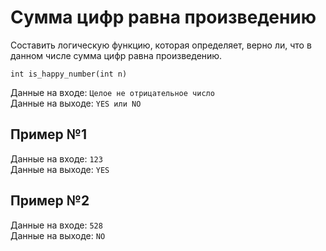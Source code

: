 # Сумма цифр равна произведению

Составить логическую функцию, которая определяет, верно ли, что в данном числе сумма цифр равна произведению.

`int is_happy_number(int n)`

Данные на входе: 	`Целое не отрицательное число`  
Данные на выходе: 	`YES или NO`

## Пример №1
Данные на входе: 	`123`  
Данные на выходе: 	`YES`

## Пример №2
Данные на входе: 	`528`  
Данные на выходе: 	`NO`